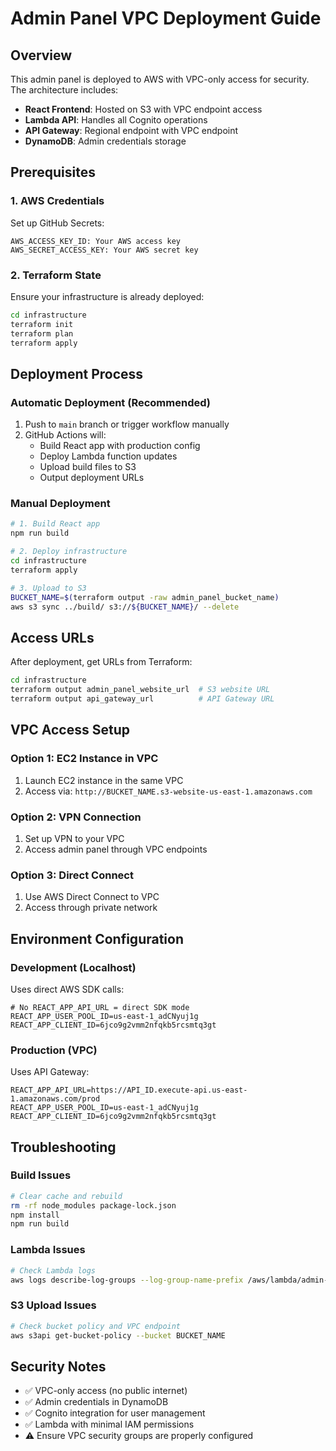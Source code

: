 # Admin Panel VPC Deployment Guide

## Overview
This admin panel is deployed to AWS with VPC-only access for security. The architecture includes:
- **React Frontend**: Hosted on S3 with VPC endpoint access
- **Lambda API**: Handles all Cognito operations
- **API Gateway**: Regional endpoint with VPC endpoint
- **DynamoDB**: Admin credentials storage

## Prerequisites

### 1. AWS Credentials
Set up GitHub Secrets:
```
AWS_ACCESS_KEY_ID: Your AWS access key
AWS_SECRET_ACCESS_KEY: Your AWS secret key
```

### 2. Terraform State
Ensure your infrastructure is already deployed:
```bash
cd infrastructure
terraform init
terraform plan
terraform apply
```

## Deployment Process

### Automatic Deployment (Recommended)
1. Push to `main` branch or trigger workflow manually
2. GitHub Actions will:
   - Build React app with production config
   - Deploy Lambda function updates
   - Upload build files to S3
   - Output deployment URLs

### Manual Deployment
```bash
# 1. Build React app
npm run build

# 2. Deploy infrastructure
cd infrastructure
terraform apply

# 3. Upload to S3
BUCKET_NAME=$(terraform output -raw admin_panel_bucket_name)
aws s3 sync ../build/ s3://${BUCKET_NAME}/ --delete
```

## Access URLs

After deployment, get URLs from Terraform:
```bash
cd infrastructure
terraform output admin_panel_website_url  # S3 website URL
terraform output api_gateway_url          # API Gateway URL
```

## VPC Access Setup

### Option 1: EC2 Instance in VPC
1. Launch EC2 instance in the same VPC
2. Access via: `http://BUCKET_NAME.s3-website-us-east-1.amazonaws.com`

### Option 2: VPN Connection
1. Set up VPN to your VPC
2. Access admin panel through VPC endpoints

### Option 3: Direct Connect
1. Use AWS Direct Connect to VPC
2. Access through private network

## Environment Configuration

### Development (Localhost)
Uses direct AWS SDK calls:
```env
# No REACT_APP_API_URL = direct SDK mode
REACT_APP_USER_POOL_ID=us-east-1_adCNyuj1g
REACT_APP_CLIENT_ID=6jco9g2vmm2nfqkb5rcsmtq3gt
```

### Production (VPC)
Uses API Gateway:
```env
REACT_APP_API_URL=https://API_ID.execute-api.us-east-1.amazonaws.com/prod
REACT_APP_USER_POOL_ID=us-east-1_adCNyuj1g
REACT_APP_CLIENT_ID=6jco9g2vmm2nfqkb5rcsmtq3gt
```

## Troubleshooting

### Build Issues
```bash
# Clear cache and rebuild
rm -rf node_modules package-lock.json
npm install
npm run build
```

### Lambda Issues
```bash
# Check Lambda logs
aws logs describe-log-groups --log-group-name-prefix /aws/lambda/admin-panel-api
```

### S3 Upload Issues
```bash
# Check bucket policy and VPC endpoint
aws s3api get-bucket-policy --bucket BUCKET_NAME
```

## Security Notes
- ✅ VPC-only access (no public internet)
- ✅ Admin credentials in DynamoDB
- ✅ Cognito integration for user management
- ✅ Lambda with minimal IAM permissions
- ⚠️ Ensure VPC security groups are properly configured